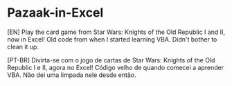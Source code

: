 # Pazaak-in-Excel
[EN]
Play the card game from Star Wars: Knights of the Old Republic I and II, now in Excel!
Old code from when I started learning VBA. Didn't bother to clean it up.  

[PT-BR]
Divirta-se com o jogo de cartas de Star Wars: Knights of the Old Republic I e II, agora no Excel!
Código velho de quando comecei a aprender VBA. Não dei uma limpada nele desde então.
